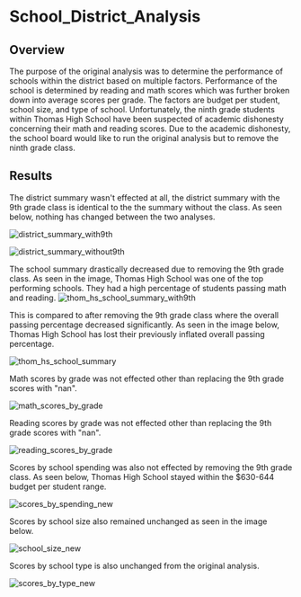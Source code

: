 # School_District_Analysis

## Overview

The purpose of the original analysis was to determine the performance of schools within the district based on multiple factors. Performance of the school is determined by reading and math scores which was further broken down into average scores per grade. The factors are budget per student, school size, and type of school. Unfortunately, the ninth grade students within Thomas High School have been suspected of academic dishonesty concerning their math and reading scores. Due to the academic dishonesty, the school board would like to run the original analysis but to remove the ninth grade class.

## Results

The district summary wasn't effected at all, the district summary with the 9th grade class is identical to the the summary without the class. As seen below, nothing has changed between the two analyses.

![district_summary_with9th](https://user-images.githubusercontent.com/87910875/134793583-c35d7fe6-1c61-48a0-aaea-31773496d89e.png)

![district_summary_without9th](https://user-images.githubusercontent.com/87910875/134793584-8ca28168-2fbe-418a-95bf-d61cf1f54772.png)


The school summary drastically decreased due to removing the 9th grade class. As seen in the image, Thomas High School was one of the top performing schools. They had a high percentage of students passing math and reading.
![thom_hs_school_summary_with9th](https://user-images.githubusercontent.com/87910875/134793183-ce285b2e-4788-4eeb-b664-48d3c7fe2359.png)

This is compared to after removing the 9th grade class where the overall passing percentage decreased significantly. As seen in the image below, Thomas High School has lost their previously inflated overall passing percentage.

![thom_hs_school_summary](https://user-images.githubusercontent.com/87910875/134793231-9a6bc834-195f-4411-ae4e-6c71999ed154.png)

Math scores by grade was not effected other than replacing the 9th grade scores with "nan".

![math_scores_by_grade](https://user-images.githubusercontent.com/87910875/134794244-83f34ce9-b808-4e26-86ac-45ec2711d35a.png)

Reading scores by grade was not effected other than replacing the 9th grade scores with "nan".

![reading_scores_by_grade](https://user-images.githubusercontent.com/87910875/134794253-3182d1f6-4699-47a1-a781-33f961e903d6.png)

Scores by school spending was also not effected by removing the 9th grade class. As seen below, Thomas High School stayed within the $630-644 budget per student range.

![scores_by_spending_new](https://user-images.githubusercontent.com/87910875/134794265-0b8dd4be-e388-4658-bb99-34e96a6f6827.png)


Scores by school size also remained unchanged as seen in the image below.

![school_size_new](https://user-images.githubusercontent.com/87910875/134794270-d7da6e6c-d6f8-4022-a859-e99581fef113.png)

Scores by school type is also unchanged from the original analysis.

![scores_by_type_new](https://user-images.githubusercontent.com/87910875/134794278-fb253e1f-126e-4d2e-b462-fa370bf01b19.png)

